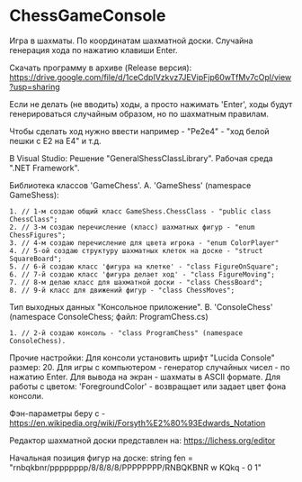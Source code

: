 # ChessGameConsole
Игра в шахматы. По координатам шахматной доски. Случайна генерация хода по нажатию клавиши Enter.

Скачать программу в архиве (Release версия):
https://drive.google.com/file/d/1ceCdpIVzkvz7JEVipFjp60wTfMv7cOpl/view?usp=sharing

Если не делать (не вводить) ходы, а просто нажимать 'Enter', ходы будут генерироваться случайным образом, но по шахматным правилам.

Чтобы сделать ход нужно ввести например - "Pe2e4" - "ход белой пешки с Е2 на Е4" и т.д.

В Visual Studio: Решение "GeneralShessClassLibrary". Рабочая среда ".NET Framework". 

Библиотека классов 'GameChess'.
A. 'GameShess' (namespace GameShess):

	1. // 1-м создаю общий класс GameShess.ChessClass - "public class ChessClass";
	2. // 3-м создаю перечисление (класс) шахматных фигур - "enum ChessFigures";
	3. // 4-м создаю перечисление для цвета игрока - "enum ColorPlayer"
	4. // 5-ой создаю структуру шахматных клеток на доске - "struct SquareBoard";
	5. // 6-й создаю класс 'фигура на клетке' - "class FigureOnSquare";
	6. // 7-й создаю класс 'фигура делает ход' - "class FigureMoving";
	7. // 8-м делаю класс для шахматной доски - "class ChessBoard";
	8. // 9-й класс для движений фигур - "class ChessMoves";

Тип выходных данных "Консольное приложение".
B. 'ConsoleChess' (namespace ConsoleChess; файл: ProgramChess.cs)

	1. // 2-й создаю консоль - "class ProgramChess" (namespace ConsoleChess).

Прочие настройки:
Для консоли установить шрифт "Lucida Console" размер: 20.
Для игры с компьютером - генератор случайных чисел - по нажатию Enter.
Для вывода на экран - шахматы в ASCII формате.
Для работы с цветом: 'ForegroundColor' - возвращает или задает цвет фона консоли.

Фэн-параметры беру с - https://en.wikipedia.org/wiki/Forsyth%E2%80%93Edwards_Notation

Редактор шахматной доски представлен на: https://lichess.org/editor

Начальная позиция фигур на доске: string fen = "rnbqkbnr/pppppppp/8/8/8/8/PPPPPPPP/RNBQKBNR w KQkq - 0 1"
